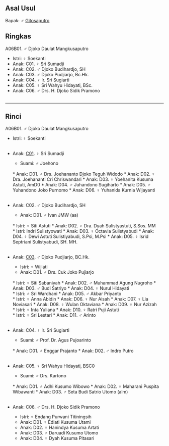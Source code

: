 ## Asal Usul

Bapak: ♂ [Gitosaputro][up] 

## Ringkas

A06B01. ♂ Djoko Daulat Mangkusaputro
	<br/>

*	Istri: ♀ Soekanti
	<br/>
*	Anak: C01. ♀ Sri Sumadji
*	Anak: C02. ♂ Djoko Budihardjo, SH
*	Anak: C03. ♂ Djoko Pudjiarjo, Bc.Hk.
*	Anak: C04. ♀ Ir. Sri Sugiarti
*	Anak: C05. ♀ Sri Wahyu Hidayati, BSc. 
*	Anak: C06. ♂ Drs. H. Djoko Sidik Pramono
	<br/><br/>

-- -- --

## Rinci

A06B01. ♂ Djoko Daulat Mangkusaputro
	<br/>

*	Istri: ♀ Soekanti
	<br/><br/>

*	Anak: [C01][A06B01C01]. ♀ Sri Sumadji
	*	Suami: ♂ Joehono
	<br/>
	*	Anak: D01. ♂ Drs. Joehananto Djoko Teguh Widodo 
	*	Anak: D02. ♀ Dra. Joehananti Cri Chriswandari
	*	Anak: D03. ♀ Yoehanita Kusuma Astuti, AmD0
	*	Anak: D04. ♂ Juhandono Sugiharto
	*	Anak: D05. ♂ Yuhandono Joko Purnomo
	*	Anak: D06. ♀ Yuhanida Kurnia Wijayanti
	<br/><br/>

*	Anak: C02. ♂ Djoko Budihardjo, SH
	*	Anak: D01. ♂ Ivan JMW (aa)
	<br/>
	*	Istri: ♀ Siti Astuti
	*	Anak: D02. ♀ Dra. Dyah Sulistyastuti, S.Sos. MM
	<br/>
	*	Istri: Indri Sulistyowati
	*	Anak: D03. ♀ Octavia Sulistyabudi
	*	Anak: D04. ♀ Dewi Astuti Sulistiyabudi, S.Psi, M.Psi
	*	Anak: D05. ♀ Isrid Septriani Sulistyabudi, SH. MH.
	<br/><br/>

*	Anak: [C03][A06B01C03]. ♂ Djoko Pudjiarjo, BC.Hk.
	<br/>
	*	Istri: ♀ Wijiati
	*	Anak: D01. ♂ Drs. Cuk Joko Pujiarjo
	<br/>
	*	Istri: ♀ Siti Sabaniyah
	*	Anak: D02. ♂ Muhammad Agung Nugroho
	*	Anak: D03. ♂ Budi Satriyo
	*	Anak: D04. ♀ Nurul Hidayati
	<br/>
	*	Istri: ♂ Sri Wardhani
	*	Anak: D05. ♂ Akbar Priyanto
	<br/>
	*	Istri: ♀ Anna Abidin
	*	Anak: D06. ♀ Nur Aisah
	*	Anak: D07. ♀ Lia Noviasari
	*	Anak: D08. ♀ Wulan Oktaviana
	*	Anak: D09. ♀ Nur Azizah
	<br/>
	*	Istri: ♀ Inta Yuliana
	*	Anak: D10. ♀ Ratri Puji Astuti
	<br/>
	*	Istri: ♀ Sri Lestari
	*	Anak: D11. ♂ Arinto
	<br/><br/>

*	Anak: C04. ♀ Ir. Sri Sugiarti
	*	Suami: ♂ Prof. Dr. Agus Pujoarinto
	<br/>
	*	Anak: D01. ♂ Enggar Prajanto
	*	Anak: D02. ♂ Indro Putro
	<br/><br/>

*	Anak: C05. ♀ Sri Wahyu Hidayati, BSC0 
	*	Suami: ♂ Drs. Kartono
	<br/>
	*	Anak: D01. ♂ Adhi Kusumo Wibowo
	*	Anak: D02. ♀ Maharani Puspita Wibawanti
	*	Anak: D03. ♂ Seta Budi Satrio Utomo (alm)
	<br/><br/>

*	Anak: C06. ♂ Drs. H. Djoko Sidik Pramono
	*	Istri: ♀ Endang Purwani Titiningsih
    	<br/>
	*	Anak: D01. ♀ Ediati Kusuma Utami
	*	Anak: D02. ♀ Hanindya Kusuma Artati
	*	Anak: D03. ♂ Daruadi Kusumo Utomo
	*	Anak: D04. ♀ Dyah Kusuma Pitasari
	<br/><br/>

[up]: https://github.com/epsi-rns/gitodipuro/blob/master/tree/A06.md

[A06B01C01]: https://github.com/epsi-rns/gitodipuro/blob/master/tree/A06/B01/C01.md
[A06B01C03]: https://github.com/epsi-rns/gitodipuro/blob/master/tree/A06/B01/C03.md
